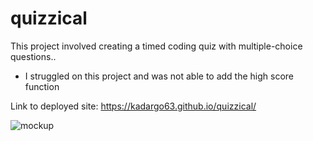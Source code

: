 # quizzical

This project involved creating a timed coding quiz with multiple-choice questions.. 

- I struggled on this project and was not able to add the high score function

Link to deployed site: https://kadargo63.github.io/quizzical/ 

![mockup](https://user-images.githubusercontent.com/88639772/133948570-1f6176af-dcaa-43c0-babd-7c29b50cf5e4.png)
